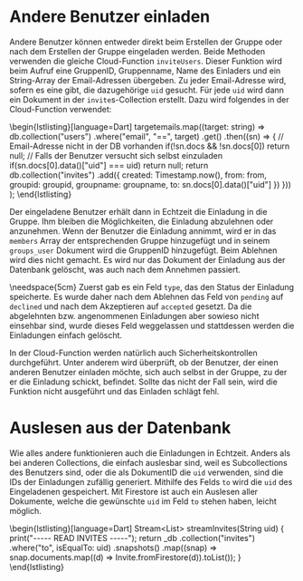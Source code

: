 # Andere Benutzer einladen

Andere Benutzer können entweder direkt beim Erstellen der Gruppe oder nach dem Erstellen der Gruppe eingeladen
werden. Beide Methoden verwenden die gleiche Cloud-Function `inviteUsers`. Dieser Funktion wird beim Aufruf
eine GruppenID, Gruppenname, Name des Einladers und ein String-Array der Email-Adressen übergeben. Zu jeder 
Email-Adresse wird, sofern es eine gibt, die dazugehörige `uid` gesucht. Für jede `uid` wird dann ein Dokument
in der `invite`s-Collection erstellt. Dazu wird folgendes in der Cloud-Function verwendet:

\begin{lstlisting}[language=Dart]
targetemails.map((target: string) => db.collection("users")
    .where("email", "==", target)
    .get()
    .then((sn) => {
        // Email-Adresse nicht in der DB vorhanden
        if(!sn.docs && !sn.docs[0]) return null;
        // Falls der Benutzer versucht sich selbst einzuladen
        if(sn.docs[0].data()["uid"] === uid) return null;
        return db.collection("invites")
            .add({
                created: Timestamp.now(),
                from: from,
                groupid: groupid,
                groupname: groupname,
                to: sn.docs[0].data()["uid"]
            })
    }))
);
\end{lstlisting}

Der eingeladene Benutzer erhält dann in Echtzeit die Einladung in die Gruppe. Ihm bleiben die
Möglichkeiten, die Einladung abzulehnen oder anzunehmen. Wenn der Benutzer die Einladung annimmt,
wird er in das `members` Array der entsprechenden Gruppe hinzugefügt und in seinem `groups_user`
Dokument wird die GruppenID hinzugefügt. Beim Ablehnen wird dies nicht gemacht. Es wird nur das Dokument
der Einladung aus der Datenbank gelöscht, was auch nach dem Annehmen passiert. 

\needspace{5cm}
Zuerst gab es ein Feld `type`, das den Status der Einladung speicherte. Es wurde daher nach dem Ablehnen
das Feld von `pending` auf `declined` und nach dem Akzeptieren auf `accepted` gesetzt. Da die abgelehnten
bzw. angenommenen Einladungen aber sowieso nicht einsehbar sind, wurde dieses Feld weggelassen und stattdessen
werden die Einladungen einfach gelöscht.

In der Cloud-Function werden natürlich auch Sicherheitskontrollen durchgeführt. Unter anderem wird überprüft,
ob der Benutzer, der einen anderen Benutzer einladen möchte, sich auch selbst in der Gruppe, zu der er die
Einladung schickt, befindet. Sollte das nicht der Fall sein, wird die Funktion nicht ausgeführt und das Einladen
schlägt fehl.

# Auslesen aus der Datenbank

Wie alles andere funktionieren auch die Einladungen in Echtzeit. Anders als bei anderen Collections, die einfach
auslesbar sind, weil es Subcollections des Benutzers sind, oder die als DokumentID die `uid` verwenden, sind die
IDs der Einladungen zufällig generiert. Mithilfe des Felds `to` wird die `uid` des Eingeladenen gespeichert. Mit
Firestore ist auch ein Auslesen aller Dokumente, welche die gewünschte `uid` im Feld `to` stehen haben, leicht möglich.

\begin{lstlisting}[language=Dart]
Stream<List<Invite>> streamInvites(String uid) {
    print("----- READ INVITES -----");
    return _db
        .collection("invites")
        .where("to", isEqualTo: uid)
        .snapshots()
        .map((snap) => snap.documents.map((d) => Invite.fromFirestore(d)).toList());
}
\end{lstlisting}